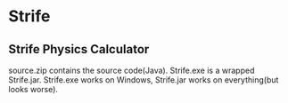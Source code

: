 # Strife
## Strife Physics Calculator

source.zip contains the source code(Java). Strife.exe is a wrapped Strife.jar. Strife.exe works on Windows, Strife.jar works on everything(but looks worse).
